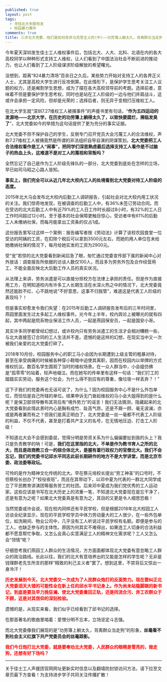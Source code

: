 ```yaml
---
published: true
layout: post
tags:
  - 寻找北大失联校友
  - 校园暴力事件
comments: true
title: 三评北大党委，他们是如何背弃马克思主义的(中)——功劳簿上躺太久，背离群众当走狗
---
```


今年夏天深圳发生佳士工人维权事件后，包括北大、人大、北科、北语在内的各大高校同学以种种形式支持工人维权，让人们看到了中国法治社会不断前进的推动力，也让人们看到了工人阶级谋求阶级解放的希望曙光。

没想到，距离“824暴力清场”百余日之久后，某些势力开始对支持工人的各界正义人士，尤其是高校大学生进行反攻倒算。在此情形下，是保护学生思考关注工人议题的权力，还是阉割学生思想，成为了摆在各大高校领导前的考题。选择前者，意味着不但是要保护学生思考权，同时也是站在工人阶级的一边与他们并肩战斗，这或许会承担一定风险，但却是光荣的；选择后者，则无异于变相打压维权工人。

在北大学生就“深圳7.27维权工人被捕事件”的声援书里有句话，“**作为五四运动的发源地——北京大学，在历史的功劳簿上躺得太久了，以致快要腐烂，濒临发臭了**”，北大党委如今的举措为这句话提供了更为充分的事实证据。

北大党委不但不保护自己的学生，反倒专门召开党员大会污蔑工人的合法维权，声称7.27维权工人被捕竟然是所谓的非法组织自导自演的阴谋策划。**北大党委把工人合法维权看作是工人“闹事”，把同学们深思熟虑最后选择支持工人看作是不过脑子的热血上头，这难道不是对工人的蔑视和背叛吗？**

全然忘记了自己是作为工人阶级先锋队的一部分，北大党委到底处在怎样的立场，早已如司马昭之心路人皆知。

**事实上，我们完全可以从近几年北大校内工人的处境看到北大党委对待工人阶级的态度。**

2015年北大马会发布北大校内后勤工人调研报告，引起社会对北大校内用工状况的关注。我们惊奇地发现，在被调查的后勤工人中，有36%未签订劳动合同。而在受访的北大后勤工人中有近79%的工人日工作时长超过8小时，有32%的工人日工作时间超过12小时。至于基本的社会保障更触目惊心，受访者中有61%的后勤工人未缴纳社保，而每月能拿出工资条的仅占1成。

这份报告里写过这样一个案例：报告编写者按《劳动法》计算了该校农园食堂一位受访的阿姨的工资，在扣除个税后可以拿到3500元左右，而她的用人单位在未给她缴纳社保的情况下，每月给她实发的工资为2900元。

受“宠”若惊的北大党委看到新闻后急了眼，匆忙通过党委宣传部下属的新闻中心对外放话：调查报告所依据的访谈人数仅100人，而且多为劳务外包及合作经营用工，不能全面反映北大后勤工作人员的真实状况。

从法理上来讲，劳务派遣是可以直接分担校方在法律上承担的责任。但是作为直接用工方，在明知道校内有许多工人长期生活在水深火热之中的情况下，北大党委竟然还能脸不红、心不跳地说“不好意思，这事不归我管”，难道这是代表工人阶级的表现吗？！

但是事实却愈发令我们失望：在2015年后勤工人调研报告发布后的三年时间里，燕园里面发生过太多起工人维权事件。光今年上半年，校内舆论上被曝光的就有四起，其中两起是院系物业保洁工作人员，一起是燕园保安员，一起是国安小哥。

其实许多同学都曾经幻想过，或许校内只有劳务派遣工的生活才会相对糟糕一些，与北大直接签订合同的工人生活并不差。遗憾的是这样的幻想，在现实当中又一次被我们亲爱的北大党委打碎了。

2018年10月份，校园服务中心的职工马小会因为长期遭到上级主管的粗暴对待，甚至在承受病痛的时候被各种穿小鞋暗中迫使其离职，因而在校园内以举牌的方式维权抗议。数百名学生围观了当时的维权场景。在一众人群当中，小会姐仿佛是“孤零零”的站着，轻声地啜泣。而在她写的传单里有这样一句话：“我们打工的踏踏实实劳动，服务这个社会，为什么得不到应有的尊重，像垃圾一样丢弃？！”

这下子我们的党委再也无话可说了，为什么？因为校园服务中心不是什么外包单位，而恰恰是自己所辖的单位。结果申诉无门奋起维权的马小会大姐得到的是什么呢？是保卫部领导散布其背后有“境外势力”的谣言！我们无法猜测，隐藏起来的北大党委看到此情此景时内心是胸有成竹、趾高气昂，还是不屑一顾、毫无波澜，亦或是两者兼而有之？但我们是真正明白了，北大党委是一丝一毫都不代表工人阶级的利益，不仅不代表，甚至是打着共产主义的名号，在无情地压迫、打击工人阶级！

不知道北大会不会感到委屈，觉得分明是劳资关系为什么偏偏要扯到我的头上？我只是负责教学的呐！可是，**我们在这里指的北大，不单是作为教书育人之所的北大，而且是政商教三合一的综合体北大，是握有着行政权力的官僚北大。我们不会忘记，我们的党委书记邱水平同志此前长期耕作的地方不是大学讲堂，而是北京市委、政法委等政坛。**

可怜的是作为精神文化传统的北大。早在蔡元培校长提出“劳工神圣”的口号时，不但蔡校长创办了“校役夜班”，而且在其带动下，以邓中夏为代表的一群北大同学成立了平民教育讲演团等服务劳工的社团。后来邓中夏成为我们党优秀的工人运动家。这些应该是书写在北大历史上的浓重一笔，不知道北大党委现在是忘干净了，还是有意为之呢？如果北大党委真是有意为之，其目的又更是令人细思恐极！

当然党委或许会说，现在校内同样还有平民学校，但是根据2018年北大校园工人访谈全纪录显示，现在的平民学校学员中体力劳动量大的工人很少，在一些外包单位，如洗碗间、物业公司中，几乎没有工人听说过平民学校有名额。即便是参与的工人，也缺乏参与的主体性。原因为何其实不难得出，如果连工人切身的合法利益都不愿意帮忙争取，又怎么会真心实意满足工人的精神文化需求呢？工人又怎么会“领情”呢？

仔细思考我们燕园工人群众的生活情况，方方面面都体现北大党委有意忽略工人群众的政治路线。长此以往，我们的北大有意培养出的又能是怎样的学生呢？无非是钱理群老先生所言的那样“精致的利己主义者”罢了。想到这里，不禁背后又惊出一身冷汗！

<span style="color: #ff0000;"><strong>历史发展到今天，北大党委又一次成为了人民群众炮打的反面势力。现在要纠正北大党委滔天大错的可能性全在新上任的邱水平书记身上。作为尚未站稳脚跟的新书记，到底是要及早力挽狂澜、使北大党委重回正轨，还是同流合污、弃工农群众于不顾，这是对其信仰的深刻检验。</strong></span>

遗憾的是，从现实来看，我们似乎已经看到了邱书记的选择。

在那首著名的歌曲里唱着：爱憎分明不忘本，立场坚定斗志强。

而北大党委像我们展现的是“功劳簿上躺太久，背离群众当走狗”的形象，**丝毫看不到社会主义红旗下共产党委员会的丝毫踪影。**

<span style="color: #ff0000;"><strong>我们今日炮打北大党委，就是要奉劝北大党委，人民群众的眼睛是雪亮的，做走狗，还想有好下场吗？</strong></span>

---
关于佳士工人声援团官网网址更新实时信息以及翻墙防封锁访问方法，请下拉至文章页最下方查看！为支持进步学子共同关注传播扩散！

